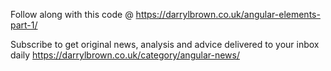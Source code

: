 Follow along with this code @ https://darrylbrown.co.uk/angular-elements-part-1/

Subscribe to get original news, analysis and advice delivered to your inbox daily https://darrylbrown.co.uk/category/angular-news/
